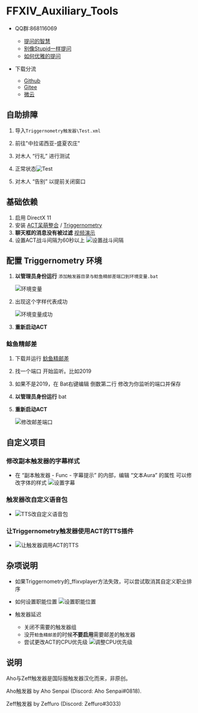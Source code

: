 # FFXIV_Auxiliary_Tools

* QQ群:868116069
  * [提问的智慧](https://github.com/ryanhanwu/How-To-Ask-Questions-The-Smart-Way/blob/master/README-zh_CN.md)
  * [别像Stupid一样提问](https://github.com/dogfight360/Stop-Ask-Questions-The-Stupid-Ways/blob/master/README.md)
  * [如何优雅的提问](http://www.360doc.com/content/19/1223/08/30422483_881502108.shtml)

* 下载分流
  * [Github](https://github.com/553469159/FFXIV_Auxiliary_Tools)
  * [Gitee](https://gitee.com/soumasumire/FFXIV_Auxiliary_Tools)
  * [微云](https://share.weiyun.com/5iGr11Z)

## 自助排障

  1. 导入`Triggernometry触发器\Test.xml`
  1. 前往"中拉诺西亚-盛夏农庄"
  1. 对木人 “行礼” 进行测试 
  
  1. 正常状态![Test](https://i.loli.net/2020/07/01/Q3hyfNpnu54vemd.png)
  1. 对木人 “告别” 以提前关闭窗口
  
## 基础依赖

  1. 启用 DirectX 11
  1. 安装 [ACT呆萌整合](https://nga.178.com/read.php?tid=19019884) / [Triggernometry](https://github.com/paissaheavyindustries/Triggernometry)
  1. **聊天框的消息没有被过滤** [视频演示](https://www.bilibili.com/video/av83704576/)
  1. 设置ACT战斗间隔为60秒以上 ![设置战斗间隔](screenshots/设置战斗间隔.png)

## 配置 Triggernometry 环境

1. **以管理员身份运行** `添加触发器目录与鲶鱼精邮差端口到环境变量.bat`

   ![环境变量](screenshots/环境变量.png)

1. 出现这个字样代表成功
  
   ![环境变量成功](screenshots/环境变量成功.png)
1. **重新启动ACT**

### 鲶鱼精邮差

1. 下载并运行 [鲶鱼精邮差](https://nga.178.com/read.php?tid=19724323)
1. 找一个端口 开始监听。比如2019
1. 如果不是2019，在 Bat右键编辑 倒数第二行 修改为你监听的端口并保存
1. **以管理员身份运行** bat
1. **重新启动ACT**

   ![修改邮差端口](screenshots/修改邮差端口.png)

## 自定义项目

### 修改副本触发器的字幕样式

* 在 “副本触发器 - Func - 字幕提示” 的内部，编辑 “文本Aura” 的属性 可以修改字体的样式
  ![设置字幕](screenshots/设置字幕.png)

### 触发器改自定义语音包

* ![TTS改自定义语音包](screenshots/TTS改自定义语音包.gif)

### 让Triggernometry触发器使用ACT的TTS插件

* ![让触发器调用ACT的TTS](screenshots/让触发器调用ACT的TTS.gif)

## 杂项说明

* 如果Triggernometry的_ffixvplayer方法失效，可以尝试取消其自定义职业排序

* 如何设置职能位置
  ![设置职能位置](screenshots/设置职能位置.gif)

* 触发器延迟
  * 关闭不需要的触发器组
  * 没开`鲶鱼精邮差`的时候**不要启用**需要邮差的触发器
  * 尝试更改ACT的CPU优先级
    ![调整CPU优先级](screenshots/调整CPU优先级.jpg)

## 说明

  Aho与Zeff触发器是国际服触发器汉化而来，非原创。

  Aho触发器 by Aho Senpai (Discord: Aho Senpai#0818).

  Zeff触发器 by Zeffuro (Discord: Zeffuro#3033)
